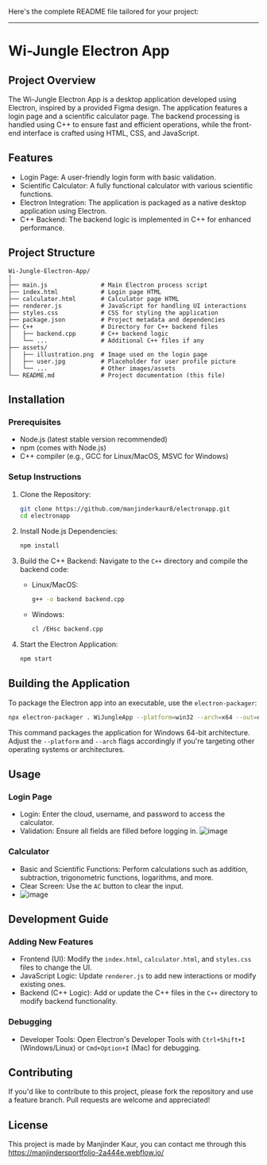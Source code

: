 Here's the complete README file tailored for your project:

---

# Wi-Jungle Electron App

## Project Overview
The Wi-Jungle Electron App is a desktop application developed using Electron, inspired by a provided Figma design. The application features a login page and a scientific calculator page. The backend processing is handled using C++ to ensure fast and efficient operations, while the front-end interface is crafted using HTML, CSS, and JavaScript.

## Features
- Login Page: A user-friendly login form with basic validation.
- Scientific Calculator: A fully functional calculator with various scientific functions.
- Electron Integration: The application is packaged as a native desktop application using Electron.
- C++ Backend: The backend logic is implemented in C++ for enhanced performance.

## Project Structure
```
Wi-Jungle-Electron-App/
│
├── main.js               # Main Electron process script
├── index.html            # Login page HTML
├── calculator.html       # Calculator page HTML
├── renderer.js           # JavaScript for handling UI interactions
├── styles.css            # CSS for styling the application
├── package.json          # Project metadata and dependencies
├── C++                   # Directory for C++ backend files
│   ├── backend.cpp       # C++ backend logic
│   └── ...               # Additional C++ files if any
├── assets/
│   ├── illustration.png  # Image used on the login page
│   ├── user.jpg          # Placeholder for user profile picture
│   └── ...               # Other images/assets
└── README.md             # Project documentation (this file)
```

## Installation

### Prerequisites
- Node.js (latest stable version recommended)
- npm (comes with Node.js)
- C++ compiler (e.g., GCC for Linux/MacOS, MSVC for Windows)

### Setup Instructions

1. Clone the Repository:
   ```bash
   git clone https://github.com/manjinderkaur8/electronapp.git
   cd electronapp
   ```

2. Install Node.js Dependencies:
   ```bash
   npm install
   ```

3. Build the C++ Backend:
   Navigate to the `C++` directory and compile the backend code:
   - Linux/MacOS:
     ```bash
     g++ -o backend backend.cpp
     ```
   - Windows:
     ```bash
     cl /EHsc backend.cpp
     ```

4. Start the Electron Application:
   ```bash
   npm start
   ```

## Building the Application

To package the Electron app into an executable, use the `electron-packager`:

```bash
npx electron-packager . WiJungleApp --platform=win32 --arch=x64 --out=dist/
```

This command packages the application for Windows 64-bit architecture. Adjust the `--platform` and `--arch` flags accordingly if you're targeting other operating systems or architectures.

## Usage

### Login Page
- Login: Enter the cloud, username, and password to access the calculator.
- Validation: Ensure all fields are filled before logging in.
![image](https://github.com/user-attachments/assets/ae4fda46-00b9-40ad-9972-0c09724305fa)

### Calculator
- Basic and Scientific Functions: Perform calculations such as addition, subtraction, trigonometric functions, logarithms, and more.
- Clear Screen: Use the `AC` button to clear the input.
- ![image](https://github.com/user-attachments/assets/9f3d398d-b3a9-4376-a8f5-ac1a7f21f3f5)


## Development Guide

### Adding New Features
- Frontend (UI): Modify the `index.html`, `calculator.html`, and `styles.css` files to change the UI.
- JavaScript Logic: Update `renderer.js` to add new interactions or modify existing ones.
- Backend (C++ Logic): Add or update the C++ files in the `C++` directory to modify backend functionality.

### Debugging
- Developer Tools: Open Electron's Developer Tools with `Ctrl+Shift+I` (Windows/Linux) or `Cmd+Option+I` (Mac) for debugging.

## Contributing

If you'd like to contribute to this project, please fork the repository and use a feature branch. Pull requests are welcome and appreciated!

## License

This project is made by Manjinder Kaur, you can contact me through this https://manjindersportfolio-2a444e.webflow.io/

